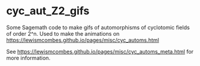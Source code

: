 # cyc_aut_Z2_gifs
Some Sagemath code to make gifs of automorphisms of cyclotomic fields of order 2^n. Used to make the animations on https://lewismcombes.github.io/pages/misc/cyc_automs.html

See https://lewismcombes.github.io/pages/misc/cyc_automs_meta.html for more information. 
